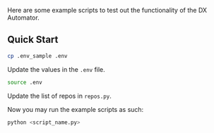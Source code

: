 Here are some example scripts to test out the functionality of the DX Automator.

## Quick Start

```bash
cp .env_sample .env
```

Update the values in the `.env` file.

```bash
source .env
```

Update the list of repos in `repos.py`.

Now you may run the example scripts as such: 

```bash
python <script_name.py>
```